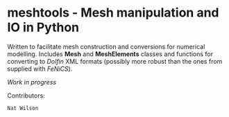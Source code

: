 meshtools - Mesh manipulation and IO in Python
==============================================

Written to facilitate mesh construction and conversions for numerical
modelling. Includes **Mesh** and **MeshElements** classes and functions for
converting to _Dolfin_ XML formats (possibly more robust than the ones from
supplied with _FeNiCS_).

_Work in progress_


Contributors:

    Nat Wilson

